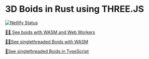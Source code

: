 # 3D Boids in Rust using THREE.JS

[![Netlify Status](https://api.netlify.com/api/v1/badges/d4372823-cab9-4a75-bc53-14d019f96b5b/deploy-status)](https://app.netlify.com/sites/boids-3d/deploys)

[🦜💨 See boids with WASM and Web Workers](https://boids.dylanmashini.com)

[🦜🐢See singlethreaded Boids with WASM](https://boids.dylanmashini.com/no-workers)

[🐌See singlethreaded Boids in TypeScript](https://boids.dylanmashini.com/js-only)

